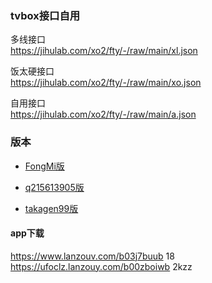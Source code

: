 ### tvbox接口自用

多线接口  
https://jihulab.com/xo2/fty/-/raw/main/xl.json

饭太硬接口  
https://jihulab.com/xo2/fty/-/raw/main/xo.json

自用接口  
https://jihulab.com/xo2/fty/-/raw/main/a.json

### 版本

- [FongMi版](https://github.com/FongMi/TV ) 

- [q215613905版](https://github.com/q215613905/TVBoxOS) 

- [takagen99版](https://github.com/takagen99/Box) 

#### app下载
https://www.lanzouv.com/b03j7buub 18  
https://ufoclz.lanzouy.com/b00zboiwb 2kzz